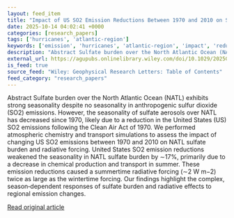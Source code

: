 ```yaml
---
layout: feed_item
title: "Impact of US SO2 Emission Reductions Between 1970 and 2010 on Seasonal Sulfate Aerosol Burden and Radiative Forcing Over the North Atlantic"
date: 2025-10-14 04:02:41 +0000
categories: [research_papers]
tags: ['hurricanes', 'atlantic-region']
keywords: ['emission', 'hurricanes', 'atlantic-region', 'impact', 'reductions']
description: "Abstract Sulfate burden over the North Atlantic Ocean (NATL) exhibits strong seasonality despite no seasonality in anthropogenic sulfur dioxide (SO2) emissions"
external_url: https://agupubs.onlinelibrary.wiley.com/doi/10.1029/2025GL115337?af=R
is_feed: true
source_feed: "Wiley: Geophysical Research Letters: Table of Contents"
feed_category: "research_papers"
---
```


Abstract Sulfate burden over the North Atlantic Ocean (NATL) exhibits strong seasonality despite no seasonality in anthropogenic sulfur dioxide (SO2) emissions. However, the seasonality of sulfate aerosols over NATL has decreased since 1970, likely due to a reduction in the United States (US) SO2 emissions following the Clean Air Act of 1970. We performed atmospheric chemistry and transport simulations to assess the impact of changing US SO2 emissions between 1970 and 2010 on NATL sulfate burden and radiative forcing. United States SO2 emission reductions weakened the seasonality in NATL sulfate burden by ∼17%, primarily due to a decrease in chemical production and transport in summer. These emission reductions caused a summertime radiative forcing (∼2 W m−2) twice as large as the wintertime forcing. Our findings highlight the complex, season‐dependent responses of sulfate burden and radiative effects to regional emission changes.

[Read original article](https://agupubs.onlinelibrary.wiley.com/doi/10.1029/2025GL115337?af=R)
